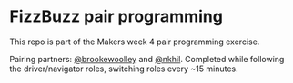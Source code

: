 # FizzBuzz pair programming

This repo is part of the Makers week 4 pair programming exercise. 

Pairing partners: [@brookewoolley](https://github.com/brookewoolley) and [@nkhil](https://github.com/nkhil). Completed while following the driver/navigator roles, switching roles every ~15 minutes. 
